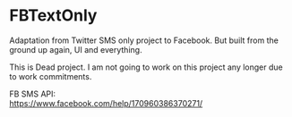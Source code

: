 # FBTextOnly
Adaptation from Twitter SMS only project to Facebook. But built from the ground up again, UI and everything.

This is  Dead project. I am not going to work on this project any longer due to work commitments.

FB SMS API:
<br/>
https://www.facebook.com/help/170960386370271/

